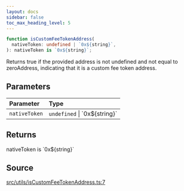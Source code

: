 ```yaml
---
layout: docs
sidebar: false
toc_max_heading_level: 5
---
```


```ts
function isCustomFeeTokenAddress(
  nativeToken: undefined | `0x${string}`,
): nativeToken is `0x${string}`;
```

Returns true if the provided address is not undefined and not equal to
zeroAddress, indicating that it is a custom fee token address.

## Parameters

| Parameter     | Type                             |
| :------------ | :------------------------------- |
| `nativeToken` | `undefined` \| \`0x$\{string\}\` |

## Returns

nativeToken is \`0x$\{string\}\`

## Source

[src/utils/isCustomFeeTokenAddress.ts:7](https://github.com/OffchainLabs/arbitrum-orbit-sdk/blob/cfcbd32d6879cf7817a33b24f062a0fd879ea257/src/utils/isCustomFeeTokenAddress.ts#L7)
